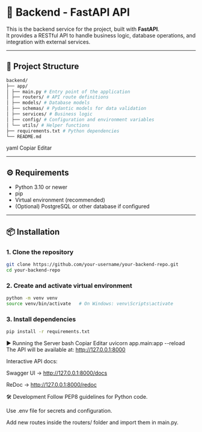 # 🚀 Backend - FastAPI API

This is the backend service for the project, built with **FastAPI**.  
It provides a RESTful API to handle business logic, database operations, and integration with external services.

---

## 📂 Project Structure
```bash
backend/
├── app/
│ ├── main.py # Entry point of the application
│ ├── routers/ # API route definitions
│ ├── models/ # Database models
│ ├── schemas/ # Pydantic models for data validation
│ ├── services/ # Business logic
│ ├── config/ # Configuration and environment variables
│ └── utils/ # Helper functions
├── requirements.txt # Python dependencies
└── README.md
```
yaml
Copiar
Editar

---

## ⚙️ Requirements

- Python 3.10 or newer
- pip
- Virtual environment (recommended)
- (Optional) PostgreSQL or other database if configured

---

## 📦 Installation

### 1. Clone the repository
```bash
git clone https://github.com/your-username/your-backend-repo.git
cd your-backend-repo
```
### 2. Create and activate virtual environment
```bash
python -m venv venv
source venv/bin/activate   # On Windows: venv\Scripts\activate
```

### 3. Install dependencies
```bash
pip install -r requirements.txt
```
▶️ Running the Server
bash
Copiar
Editar
uvicorn app.main:app --reload
The API will be available at: http://127.0.0.1:8000

Interactive API docs:

Swagger UI → http://127.0.0.1:8000/docs

ReDoc → http://127.0.0.1:8000/redoc

🛠 Development
Follow PEP8 guidelines for Python code.

Use .env file for secrets and configuration.

Add new routes inside the routers/ folder and import them in main.py.
